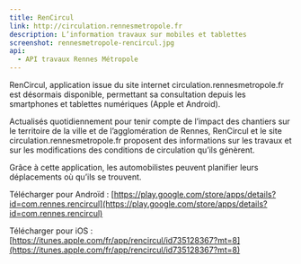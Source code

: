 ```yaml
---
title: RenCircul
link: http://circulation.rennesmetropole.fr
description: L’information travaux sur mobiles et tablettes
screenshot: rennesmetropole-rencircul.jpg
api:
  - API travaux Rennes Métropole
---
```


RenCircul, application issue du site internet circulation.rennesmetropole.fr est désormais disponible, permettant sa consultation depuis les smartphones et tablettes numériques (Apple et Android).

Actualisés quotidiennement pour tenir compte de l’impact des chantiers sur le territoire de la ville et de l’agglomération de Rennes, RenCircul et le site circulation.rennesmetropole.fr proposent des informations sur les travaux et sur les modifications des conditions de circulation qu’ils génèrent.

Grâce à cette application, les automobilistes peuvent planifier leurs déplacements où qu’ils se trouvent.

Télécharger pour Androïd : [https://play.google.com/store/apps/details?id=com.rennes.rencircul](https://play.google.com/store/apps/details?id=com.rennes.rencircul)

Télécharger pour iOS : [https://itunes.apple.com/fr/app/rencircul/id735128367?mt=8](https://itunes.apple.com/fr/app/rencircul/id735128367?mt=8)
